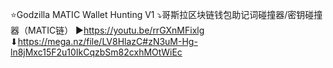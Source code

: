 ⭐Godzilla MATIC Wallet Hunting V1
⤵哥斯拉区块链钱包助记词碰撞器/密钥碰撞器（MATIC链）
▶https://youtu.be/rrGXnMFixlg
⬇https://mega.nz/file/LV8HlazC#zN3uM-Hg-ln8jMxc15F2u10IkCqzbSm82cxhMOtWiEc
